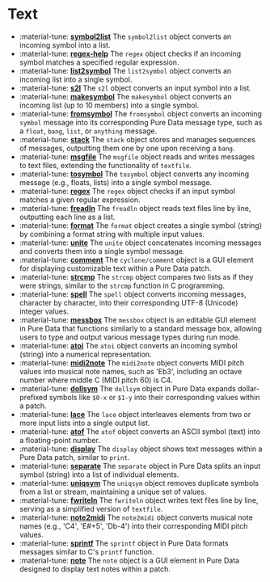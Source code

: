 # Text

<div class="grid cards" markdown>

- :material-tune: [__symbol2list__](../../objects/symbol2list.md) The `symbol2list` object converts an incoming symbol into a list.
- :material-tune: [__regex-help__](../../objects/regex-help.md) The `regex` object checks if an incoming symbol matches a specified regular expression.
- :material-tune: [__list2symbol__](../../objects/list2symbol.md) The `list2symbol` object converts an incoming list into a single symbol.
- :material-tune: [__s2l__](../../objects/s2l.md) The `s2l` object converts an input symbol into a list.
- :material-tune: [__makesymbol__](../../objects/makesymbol.md) The `makesymbol` object converts an incoming list (up to 10 members) into a single symbol.
- :material-tune: [__fromsymbol__](../../objects/fromsymbol.md) The `fromsymbol` object converts an incoming `symbol` message into its corresponding Pure Data message type, such as a `float`, `bang`, `list`, or `anything` message.
- :material-tune: [__stack__](../../objects/stack.md) The `stack` object stores and manages sequences of messages, outputting them one by one upon receiving a `bang`.
- :material-tune: [__msgfile__](../../objects/msgfile.md) The `msgfile` object reads and writes messages to text files, extending the functionality of `textfile`.
- :material-tune: [__tosymbol__](../../objects/tosymbol.md) The `tosymbol` object converts any incoming message (e.g., floats, lists) into a single symbol message.
- :material-tune: [__regex__](../../objects/regex.md) The `regex` object checks if an input symbol matches a given regular expression.
- :material-tune: [__freadln__](../../objects/freadln.md) The `freadln` object reads text files line by line, outputting each line as a list.
- :material-tune: [__format__](../../objects/format.md) The `format` object creates a single symbol (string) by combining a format string with multiple input values.
- :material-tune: [__unite__](../../objects/unite.md) The `unite` object concatenates incoming messages and converts them into a single symbol message.
- :material-tune: [__comment__](../../objects/comment.md) The `cyclone/comment` object is a GUI element for displaying customizable text within a Pure Data patch.
- :material-tune: [__strcmp__](../../objects/strcmp.md) The `strcmp` object compares two lists as if they were strings, similar to the `strcmp` function in C programming.
- :material-tune: [__spell__](../../objects/spell.md) The `spell` object converts incoming messages, character by character, into their corresponding UTF-8 (Unicode) integer values.
- :material-tune: [__messbox__](../../objects/messbox.md) The `messbox` object is an editable GUI element in Pure Data that functions similarly to a standard message box, allowing users to type and output various message types during run mode.
- :material-tune: [__atoi__](../../objects/atoi.md) The `atoi` object converts an incoming symbol (string) into a numerical representation.
- :material-tune: [__midi2note__](../../objects/midi2note.md) The `midi2note` object converts MIDI pitch values into musical note names, such as 'Eb3', including an octave number where middle C (MIDI pitch 60) is C4.
- :material-tune: [__dollsym__](../../objects/dollsym.md) The `dollsym` object in Pure Data expands dollar-prefixed symbols like `$0-x` or `$1-y` into their corresponding values within a patch.
- :material-tune: [__lace__](../../objects/lace.md) The `lace` object interleaves elements from two or more input lists into a single output list.
- :material-tune: [__atof__](../../objects/atof.md) The `atof` object converts an ASCII symbol (text) into a floating-point number.
- :material-tune: [__display__](../../objects/display.md) The `display` object shows text messages within a Pure Data patch, similar to `print`.
- :material-tune: [__separate__](../../objects/separate.md) The `separate` object in Pure Data splits an input symbol (string) into a list of individual elements.
- :material-tune: [__uniqsym__](../../objects/uniqsym.md) The `uniqsym` object removes duplicate symbols from a list or stream, maintaining a unique set of values.
- :material-tune: [__fwriteln__](../../objects/fwriteln.md) The `fwriteln` object writes text files line by line, serving as a simplified version of `textfile`.
- :material-tune: [__note2midi__](../../objects/note2midi.md) The `note2midi` object converts musical note names (e.g., 'C4', 'E#+5', 'Db-4') into their corresponding MIDI pitch values.
- :material-tune: [__sprintf__](../../objects/sprintf.md) The `sprintf` object in Pure Data formats messages similar to C's `printf` function.
- :material-tune: [__note__](../../objects/note.md) The `note` object is a GUI element in Pure Data designed to display text notes within a patch.

</div>